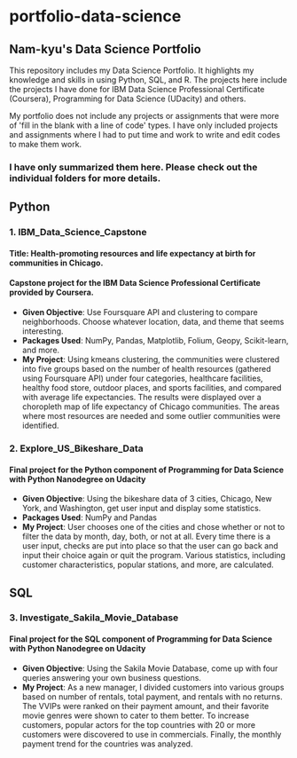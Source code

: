 # portfolio-data-science
## Nam-kyu's Data Science Portfolio
This repository includes my Data Science Portfolio.
It highlights my knowledge and skills in using Python, SQL, and R.
The projects here include the projects I have done for IBM Data Science Professional Certificate (Coursera),
Programming for Data Science (UDacity) and others.

My portfolio does not include any projects or assignments that were more of 'fill in the blank with a line of code' types.
I have only included projects and assignments where I had to put time and work to write and edit codes to make them work.

### I have only summarized them here. Please check out the individual folders for more details.

## Python
### 1. IBM_Data_Science_Capstone
#### Title: Health-promoting resources and life expectancy at birth for communities in Chicago.
#### Capstone project for the IBM Data Science Professional Certificate provided by Coursera.
- **Given Objective**: Use Foursquare API and clustering to compare neighborhoods. Choose whatever location, data, and theme that seems interesting.
- **Packages Used**: NumPy, Pandas, Matplotlib, Folium, Geopy, Scikit-learn, and more.
- **My Project**: Using kmeans clustering, the communities were clustered into five groups based on the number of health resources (gathered using Foursquare API) under four categories, healthcare facilities, healthy food store, outdoor places, and sports facilities, and compared with average life expectancies. The results were displayed over a choropleth map of life expectancy of Chicago communities. The areas where most resources are needed and some outlier communities were identified.

### 2. Explore_US_Bikeshare_Data
#### Final project for the Python component of Programming for Data Science with Python Nanodegree on Udacity
- **Given Objective**: Using the bikeshare data of 3 cities, Chicago, New York, and Washington, get user input and display some statistics.
- **Packages Used**: NumPy and Pandas
- **My Project**: User chooses one of the cities and chose whether or not to filter the data by month, day, both, or not at all. Every time there is a user input, checks are put into place so that the user can go back and input their choice again or quit the program. Various statistics, including customer characteristics, popular stations, and more, are calculated.

## SQL
### 3. Investigate_Sakila_Movie_Database
#### Final project for the SQL component of Programming for Data Science with Python Nanodegree on Udacity
- **Given Objective**: Using the Sakila Movie Database, come up with four queries answering your own business questions.
- **My Project**: As a new manager, I divided customers into various groups based on number of rentals, total payment, and rentals with no returns. The VVIPs were ranked on their payment amount, and their favorite movie genres were shown to cater to them better. To increase customers, popular actors for the top countries with 20 or more customers were discovered to use in commercials. Finally, the monthly payment trend for the countries was analyzed.
